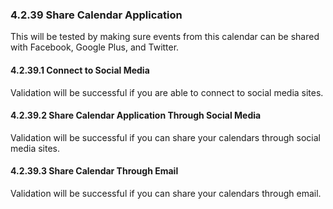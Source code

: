 ### 4.2.39 Share Calendar Application

This will be tested by making sure events from this calendar can be shared with Facebook, Google Plus, and Twitter.

#### 4.2.39.1 Connect to Social Media

Validation will be successful if you are able to connect to social media sites.

#### 4.2.39.2 Share Calendar Application Through Social Media

Validation will be successful if you can share your calendars through social media sites.

#### 4.2.39.3 Share Calendar Through Email

Validation will be successful if you can share your calendars through email.

